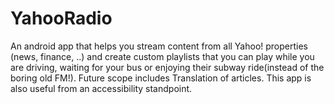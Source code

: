 YahooRadio
==========

An android app that helps you stream content from all Yahoo! properties (news, finance, ..) and create custom playlists that you can play while you are driving, waiting for your bus or enjoying their subway ride(instead of the boring old FM!).
Future scope includes Translation of articles. This app is also useful from an accessibility standpoint.
